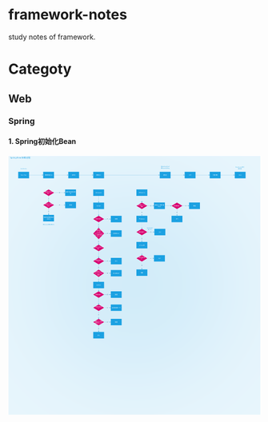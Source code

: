 # framework-notes
study notes of framework.

# Categoty
## Web
### Spring
#### 1. Spring初始化Bean
![Spring](https://github.com/bennetty74/framework-notes/blob/master/image/Spring.png)
